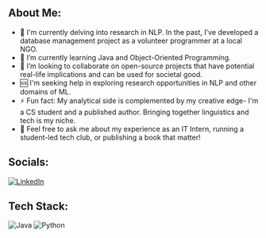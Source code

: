 ## About Me:
- 🔭 I'm currently delving into research in NLP. In the past, I've developed a database management project as a volunteer programmer at a local NGO. 
- 🌱 I’m currently learning Java and Object-Oriented Programming. 
- 🤝 I’m looking to collaborate on open-source projects that have potential real-life implications and can be used for societal good.
- 🆘 I'm seeking help in exploring research opportunities in NLP and other domains of ML.
- ⚡ Fun fact: My analytical side is complemented by my creative edge- I'm a CS student and a published author. Bringing together linguistics and tech is my niche.
- 💬 Feel free to ask me about my experience as an IT Intern, running a student-led tech club, or publishing a book that matter!

## Socials:
[![LinkedIn](https://img.shields.io/badge/LinkedIn-%230077B5.svg?logo=linkedin&logoColor=white)](https://www.linkedin.com/in/urvi-gupta-266b18302/)

## Tech Stack:
![Java](https://img.shields.io/badge/java-%23ED8B00.svg?style=for-the-badge&logo=openjdk&logoColor=white) ![Python](https://img.shields.io/badge/python-3670A0?style=for-the-badge&logo=python&logoColor=ffdd54) 

